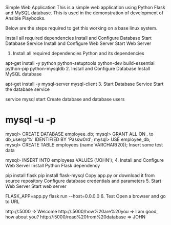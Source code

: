 Simple Web Application
This is a simple web application using Python Flask and MySQL database. This is used in the demonstration of development of Ansible Playbooks.

Below are the steps required to get this working on a base linux system.

Install all required dependencies
Install and Configure Database
Start Database Service
Install and Configure Web Server
Start Web Server
1. Install all required dependencies
Python and its dependencies

apt-get install -y python python-setuptools python-dev build-essential python-pip python-mysqldb
2. Install and Configure Database
Install MySQL database

apt-get install -y mysql-server mysql-client
3. Start Database Service
Start the database service

service mysql start
Create database and database users

# mysql -u <username> -p

mysql> CREATE DATABASE employee_db;
mysql> GRANT ALL ON *.* to db_user@'%' IDENTIFIED BY 'Passw0rd';
mysql> USE employee_db;
mysql> CREATE TABLE employees (name VARCHAR(20));
Insert some test data

mysql> INSERT INTO employees VALUES ('JOHN');
4. Install and Configure Web Server
Install Python Flask dependency

pip install flask
pip install flask-mysql
Copy app.py or download it from source repository
Configure database credentials and parameters
5. Start Web Server
Start web server

FLASK_APP=app.py flask run --host=0.0.0.0
6. Test
Open a browser and go to URL

http://<IP>:5000                            => Welcome
http://<IP>:5000/how%20are%20you            => I am good, how about you?
http://<IP>:5000/read%20from%20database     => JOHN
